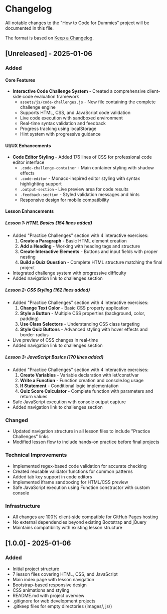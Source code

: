# Changelog

All notable changes to the "How to Code for Dummies" project will be documented in this file.

The format is based on [Keep a Changelog](https://keepachangelog.com/en/1.0.0/).

## [Unreleased] - 2025-01-06

### Added

#### Core Features
- **Interactive Code Challenge System** - Created a comprehensive client-side code evaluation framework
  - `assets/js/code-challenges.js` - New file containing the complete challenge engine
  - Supports HTML, CSS, and JavaScript code validation
  - Live code execution with sandboxed environment
  - Real-time syntax validation and feedback
  - Progress tracking using localStorage
  - Hint system with progressive guidance

#### UI/UX Enhancements
- **Code Editor Styling** - Added 176 lines of CSS for professional code editor interface
  - `.code-challenge-container` - Main container styling with shadow effects
  - `.code-editor` - Monaco-inspired editor styling with syntax highlighting support
  - `.output-section` - Live preview area for code results
  - `.feedback-section` - Styled validation messages and hints
  - Responsive design for mobile compatibility

#### Lesson Enhancements

##### Lesson 1: HTML Basics (154 lines added)
- Added "Practice Challenges" section with 4 interactive exercises:
  1. **Create a Paragraph** - Basic HTML element creation
  2. **Add a Heading** - Working with heading tags and structure
  3. **Create Interactive Elements** - Buttons and input fields with proper nesting
  4. **Build a Quiz Question** - Complete HTML structure matching the final project
- Integrated challenge system with progressive difficulty
- Added navigation link to challenges section

##### Lesson 2: CSS Styling (162 lines added)
- Added "Practice Challenges" section with 4 interactive exercises:
  1. **Change Text Color** - Basic CSS property application
  2. **Style a Button** - Multiple CSS properties (background, color, padding)
  3. **Use Class Selectors** - Understanding CSS class targeting
  4. **Style Quiz Buttons** - Advanced styling with hover effects and border-radius
- Live preview of CSS changes in real-time
- Added navigation link to challenges section

##### Lesson 3: JavaScript Basics (170 lines added)
- Added "Practice Challenges" section with 4 interactive exercises:
  1. **Create Variables** - Variable declaration with let/const/var
  2. **Write a Function** - Function creation and console.log usage
  3. **If Statement** - Conditional logic implementation
  4. **Quiz Score Calculator** - Complete function with parameters and return values
- Safe JavaScript execution with console output capture
- Added navigation link to challenges section

### Changed
- Updated navigation structure in all lesson files to include "Practice Challenges" links
- Modified lesson flow to include hands-on practice before final projects

### Technical Improvements
- Implemented regex-based code validation for accurate checking
- Created reusable validator functions for common patterns
- Added tab key support in code editors
- Implemented iframe sandboxing for HTML/CSS preview
- Safe JavaScript execution using Function constructor with custom console

### Infrastructure
- All changes are 100% client-side compatible for GitHub Pages hosting
- No external dependencies beyond existing Bootstrap and jQuery
- Maintains compatibility with existing lesson structure

## [1.0.0] - 2025-01-06

### Added
- Initial project structure
- 7 lesson files covering HTML, CSS, and JavaScript
- Main index page with lesson navigation
- Bootstrap-based responsive design
- CSS animations and styling
- README.md with project overview
- .gitignore for web development projects
- .gitkeep files for empty directories (images/, js/)